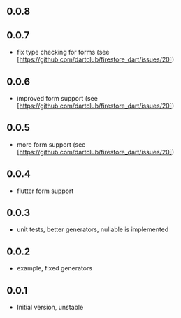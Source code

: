 ## 0.0.8

## 0.0.7

- fix type checking for forms (see [https://github.com/dartclub/firestore_dart/issues/20])

## 0.0.6

- improved form support (see [https://github.com/dartclub/firestore_dart/issues/20])

## 0.0.5

- more form support (see [https://github.com/dartclub/firestore_dart/issues/20])

## 0.0.4

- flutter form support

## 0.0.3

- unit tests, better generators, nullable is implemented

## 0.0.2

- example, fixed generators

## 0.0.1

- Initial version, unstable